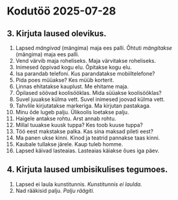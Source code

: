 # Kodutöö 2025-07-28

## 3. Kirjuta laused olevikus.

1. Lapsed *mängivad* (mängima) maja ees palli. Õhtuti *mängitakse* (mängima) maja ees palli.
2. Vend värvib maja roheliseks. Maja värvitakse roheliseks.
3. Inimesed õppivad kogu elu. Õpitakse kogu elu.
4. Isa parandab telefoni. Kus parandatakse mobiiltelefone?
5. Pida poes müüakse? Kes müüb korterit.
6. Linnas ehitatakse kauplust. Me ehitame maja.
7. Õpilased söövad koolisööklas. Mida süüakse koolisööklas?
8. Suvel juuakse külma vett. Suvel inimesed joovad külma vett.
9. Tahvlile kirjutatakse markeriga. Ma kirjutan pastakaga.
10. Minu õde lugeb palju. Ülikoolis loetakse palju.
11. Haigele antakse rohtu. Arst annab rohtu.
12. Millal tuuakse kuusk tuppa? Kes toob kuuse tuppa?
13. Töö eest makstakse palka. Kas sina maksad pileti eest?
14. Ma panen ukse kinni. Kinod ja teatrid pannakse taas kinni.
15. Kaubale tullakse järele. Kaup tuleb homme.
16. Lapsed käivad lasteaias. Lasteaias käiakse õues iga päev.

## 4. Kirjuta laused umbisikulises tegumoes.

1. Lapsed ei laula kunstitunnis. *Kunstitunnis ei laulda.*
2. Nad rääkisid palju. *Palju räägiti.*
